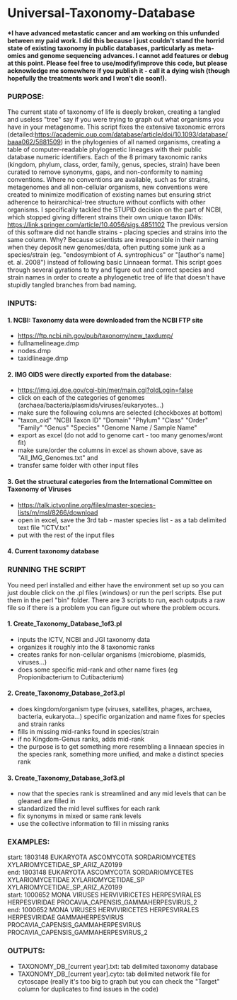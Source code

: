 # Universal-Taxonomy-Database
#### *I have advanced metastatic cancer and am working on this unfunded between my paid work. I did this because I just couldn't stand the horrid state of existing taxonomy in public databases, particularly as meta-omics and genome sequencing advances. I cannot add features or debug at this point. Please feel free to use/modify/improve this code, but please acknowledge me somewhere if you publish it - call it a dying wish (though hopefully the treatments work and I won't die soon!).
### PURPOSE: 
The current state of taxonomy of life is deeply broken, creating a tangled and useless "tree" say if you were trying to graph out what organisms you have in your metagenome. This script fixes the extensive taxonomic errors (detailed:https://academic.oup.com/database/article/doi/10.1093/database/baaa062/5881509) in the phylogenies of all named organisms, creating a table of computer-readable phylogenetic lineages with their public database numeric identifiers. Each of the 8 primary taxonomic ranks (kingdom, phylum, class, order, family, genus, species, strain) have been curated to remove synonyms, gaps, and non-conformity to naming conventions. Where no conventions are available, such as for strains, metagenomes and all non-cellular organisms, new conventions were created to minimize modification of existing names but ensuring strict adherence to heirarchical-tree structure without conflicts with other organisms. I specifically tackled the STUPID decision on the part of NCBI, which stopped giving different strains their own unique taxon ID#s: https://link.springer.com/article/10.4056/sigs.4851102
The previous version of this software did not handle strains - placing species and strains into the same column. Why? Because scientists are irresponsible in their naming when they deposit new genomes/data, often putting some junk as a species/strain (eg. "endosymbiont of A. syntrophicus" or "[author's name] et. al. 2008") instead of following basic Linnaean format. This script goes through several gyrations to try and figure out and correct species and strain names in order to create a phylogenetic tree of life that doesn't have stupidly tangled branches from bad naming.

### INPUTS:
#### 1. NCBI: Taxonomy data were downloaded from the NCBI FTP site 
 - https://ftp.ncbi.nih.gov/pub/taxonomy/new_taxdump/
 - fullnamelineage.dmp
 - nodes.dmp
 - taxidlineage.dmp
#### 2. IMG OIDS were directly exported from the database: 
 - https://img.jgi.doe.gov/cgi-bin/mer/main.cgi?oldLogin=false
 - click on each of the categories of genomes (archaea/bacteria/plasmids/viruses/eukaryotes...) 
 - make sure the following columns are selected (checkboxes at bottom)
 - "taxon_oid" "NCBI Taxon ID" "Domain" "Phylum" "Class" "Order" "Family" "Genus" "Species" "Genome Name / Sample Name"
 - export as excel (do not add to genome cart - too many genomes/wont fit)
 - make sure/order the columns in excel as shown above, save as "All_IMG_Genomes.txt" and 
 - transfer same folder with other input files
#### 3. Get the structural categories from the International Committee on Taxonomy of Viruses
 - https://talk.ictvonline.org/files/master-species-lists/m/msl/8266/download
 - open in excel, save the 3rd tab - master species list - as a tab delimited text file "ICTV.txt" 
 - put with the rest of the input files
#### 4. Current taxonomy database

### RUNNING THE SCRIPT
You need perl installed and either have the environment set up so you can just double click on the .pl files (windows) or run the perl scripts. Else put them in the perl "bin" folder. There are 3 scripts to run, each outputs a raw file so if there is a problem you can figure out where the problem occurs.
#### 1. Create_Taxonomy_Database_1of3.pl
- inputs the ICTV, NCBI and JGI taxonomy data
- organizes it roughly into the 8 taxonomic ranks
- creates ranks for non-cellular organisms (microbiome, plasmids, viruses...)
- does some specific mid-rank and other name fixes (eg Propionibacterium to Cutibacterium)
#### 2. Create_Taxonomy_Database_2of3.pl
- does kingdom/organism type (viruses, satellites, phages, archaea, bacteria, eukaryota...) specific organization and name fixes for species and strain ranks
- fills in missing mid-ranks found in species/strain
- if no Kingdom-Genus ranks, adds mid-rank
- the purpose is to get something more resembling a linnaean species in the species rank, something more unified, and make a distinct species rank
#### 3. Create_Taxonomy_Database_3of3.pl
- now that the species rank is streamlined and any mid levels that can be gleaned are filled in
- standardized the mid level suffixes for each rank
- fix synonyms in mixed or same rank levels
- use the collective information to fill in missing ranks

### EXAMPLES: 
start: 1803148	EUKARYOTA	ASCOMYCOTA	SORDARIOMYCETES				XYLARIOMYCETIDAE_SP_ARIZ_AZ0199
<br>end: 1803148	EUKARYOTA	ASCOMYCOTA	SORDARIOMYCETES		XYLARIOMYCETIDAE		XYLARIOMYCETIDAE_SP	XYLARIOMYCETIDAE_SP_ARIZ_AZ0199
<br>start: 1000652	MONA	VIRUSES	HERVIVIRICETES	HERPESVIRALES	HERPESVIRIDAE		PROCAVIA_CAPENSIS_GAMMAHERPESVIRUS_2
<br>end: 1000652	MONA	VIRUSES	HERVIVIRICETES	HERPESVIRALES	HERPESVIRIDAE	GAMMAHERPESVIRUS	PROCAVIA_CAPENSIS_GAMMAHERPESVIRUS	PROCAVIA_CAPENSIS_GAMMAHERPESVIRUS_2

### OUTPUTS:
 - TAXONOMY_DB_[current year].txt: tab delimited taxonomy database
 - TAXONOMY_DB_[current year].cyto: tab delimited network file for cytoscape (really it's too big to graph but you can check the "Target" column for duplicates to find issues in the code)
